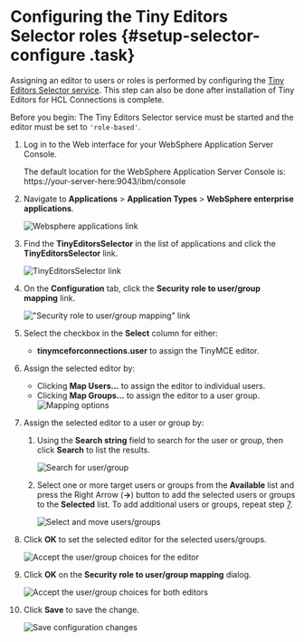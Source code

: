 # Configuring the Tiny Editors Selector roles {#setup-selector-configure .task}

Assigning an editor to users or roles is performed by configuring the [Tiny Editors Selector service](t_01-setup_01-selector_00-summary.md). This step can also be done after installation of Tiny Editors for HCL Connections is complete.

Before you begin: The Tiny Editors Selector service must be started and the editor must be set to `'role-based'`.

1.  Log in to the Web interface for your WebSphere Application Server Console.

    The default location for the WebSphere Application Server Console is: https://your-server-here:9043/ibm/console

2.  Navigate to **Applications** \> **Application Types** \> **WebSphere enterprise applications**.

    ![Websphere applications link](resource/was/applications_applications.png)

3.  Find the **TinyEditorsSelector** in the list of applications and click the **TinyEditorsSelector** link.

    ![TinyEditorsSelector link](resource/was/click_connectsix.png)

4.  On the **Configuration** tab, click the **Security role to user/group mapping** link.

    !["Security role to user/group mapping" link](resource/was/map_connectsix_01.png)

5.  Select the checkbox in the **Select** column for either:

    -   **tinymceforconnections.user** to assign the TinyMCE editor.
6.  Assign the selected editor by:

    -   Clicking **Map Users...** to assign the editor to individual users.
    -   Clicking **Map Groups...** to assign the editor to a user group.
    ![Mapping options](resource/was/map_connectsix_02.png)

7.  Assign the selected editor to a user or group by:

    1.  Using the **Search string** field to search for the user or group, then click **Search** to list the results.

        ![Search for user/group](resource/was/map_connectsix_03.png)

    2.  Select one or more target users or groups from the **Available** list and press the Right Arrow \(**-\>**\) button to add the selected users or groups to the **Selected** list. To add additional users or groups, repeat step [7](#find-user).

        ![Select and move users/groups](resource/was/map_connectsix_04.png)

8.  Click **OK** to set the selected editor for the selected users/groups.

    ![Accept the user/group choices for the editor](resource/was/map_connectsix_05.png)

9.  Click **OK** on the **Security role to user/group mapping** dialog.

    ![Accept the user/group choices for both editors](resource/was/map_connectsix_06.png)

10. Click **Save** to save the change.

    ![Save configuration changes](resource/was/map_connectsix_07.png)


